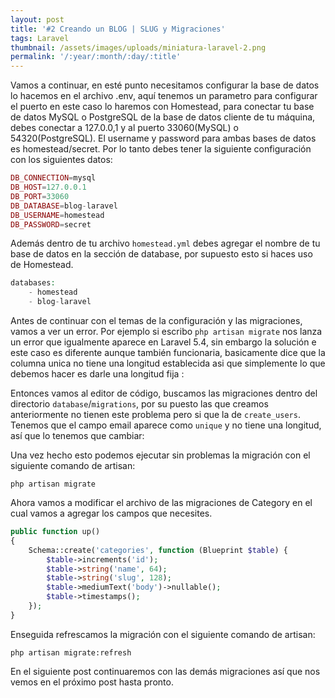 ```yaml
---
layout: post
title: '#2 Creando un BLOG | SLUG y Migraciones'
tags: Laravel
thumbnail: /assets/images/uploads/miniatura-laravel-2.png
permalink: '/:year/:month/:day/:title'
---
```

Vamos a continuar, en esté punto necesitamos configurar la base de datos lo hacemos en el archivo .env, aquí tenemos un parametro para configurar el puerto en este caso lo haremos con Homestead, para conectar tu base de datos MySQL o PostgreSQL de la base de datos cliente de tu máquina, debes conectar a 127.0.0,1 y al puerto 33060(MySQL) o 54320(PostgreSQL). El username y password para ambas bases de datos es homestead/secret. Por lo tanto debes tener la siguiente configuración con los siguientes datos:

```php
DB_CONNECTION=mysql
DB_HOST=127.0.0.1
DB_PORT=33060
DB_DATABASE=blog-laravel
DB_USERNAME=homestead
DB_PASSWORD=secret
```

Además dentro de tu archivo `homestead.yml` debes agregar el nombre de tu base de datos en la sección de database, por supuesto esto si haces uso de Homestead.

```php
databases:
    - homestead
    - blog-laravel
```

Antes de continuar con el temas de la configuración y las migraciones, vamos a ver un error. Por ejemplo si escribo `php artisan migrate` nos lanza un error que igualmente aparece en Laravel 5.4, sin embargo la solución e este caso es diferente aunque también funcionaria, basicamente dice que la columna unica no tiene una longitud establecida asi que simplemente lo que debemos hacer es darle una longitud fija :

Entonces vamos al editor de código, buscamos las migraciones dentro del directorio `database`/`migrations`, por su puesto las que creamos anteriormente no tienen este problema pero si que la de `create_users`. Tenemos que el campo email aparece como `unique` y no tiene una longitud, así que lo tenemos que cambiar:

Una vez hecho esto podemos ejecutar sin problemas la migración con el siguiente comando de artisan:

```
php artisan migrate
```

Ahora vamos a modificar el archivo de las migraciones de Category en el cual vamos a agregar los campos que necesites.

```php
public function up()
{
    Schema::create('categories', function (Blueprint $table) {
        $table->increments('id');
        $table->string('name', 64);
        $table->string('slug', 128);
        $table->mediumText('body')->nullable();
        $table->timestamps();
    });
}
```

Enseguida refrescamos la migración con el siguiente comando de artisan:

```
php artisan migrate:refresh
```

En el siguiente post continuaremos con las demás migraciones así que nos vemos en el próximo post hasta pronto.
